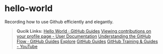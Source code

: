 # hello-world
Recording how to use Github efficiently and elegantly.



>**Qucik Links:**
>[Hello World · GitHub Guides](https://guides.github.com/activities/hello-world/)
>[Viewing contributions on your profile page - User Documentation](https://help.github.com/articles/viewing-contributions-on-your-profile-page/)
>[Understanding the GitHub Flow · GitHub Guides](https://guides.github.com/introduction/flow/)
>[Explore](https://github.com/explore)
>[GitHub Guides](https://guides.github.com/)
>[GitHub Training & Guides - YouTube](https://www.youtube.com/user/GitHubGuides)
